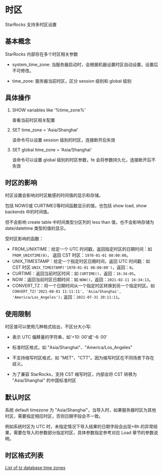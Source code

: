 # 时区

StarRocks 支持多时区设置

## 基本概念

StarRocks 内部存在多个时区相关参数

* system_time_zone: 当服务器启动时，会根据机器设置时区自动设置，设置后不可修改。

* time_zone: 服务器当前时区，区分 session 级别和 global 级别

## 具体操作

1. SHOW variables like '%time_zone%'

    查看当前时区相关配置

2. SET time_zone = 'Asia/Shanghai'

    该命令可以设置 session 级别的时区，连接断开后失效

3. SET global time_zone = 'Asia/Shanghai'

    该命令可以设置 global 级别的时区参数，fe 会将参数持久化，连接断开后不失效

## 时区的影响

时区设置会影响对时区敏感的时间值的显示和存储。

包括 NOW()或 CURTIME()等时间函数显示的值，也包括 show load, show backends 中的时间值。

但不会影响 create table 中时间类型分区列的 less than 值，也不会影响存储为 date/datetime 类型的值的显示。

受时区影响的函数：

* FROM_UNIXTIME：给定一个 UTC 时间戳，返回指定时区的日期时间：如 `FROM_UNIXTIME(0)`， 返回 CST 时区：`1970-01-01 08:00:00`。
* UNIX_TIMESTAMP：给定一个指定时区日期时间，返回 UTC 时间戳：如 CST 时区 `UNIX_TIMESTAMP('1970-01-01 08:00:00')`，返回：`0`。
* CURTIME：返回当前时区时间：如 `CURTIME()`，返回：`16:34:05`。
* NOW：返回当前时区日期时间：如 `NOW()`，返回：`2021-02-11 16:34:13`。
* CONVERT_TZ：将一个日期时间从一个指定时区转换到另一个指定时区。如 `CONVERT_TZ('2021-08-01 11:11:11', 'Asia/Shanghai', 'America/Los_Angeles');` 返回：`2021-07-31 20:11:11`。

## 使用限制

时区值可以使用几种格式给出，不区分大小写:

* 表示 UTC 偏移量的字符串，如'+10: 00'或'-6: 00'

* 标准时区格式，如 "Asia/Shanghai"、"America/Los_Angeles"

* 不支持缩写时区格式，如 "MET"、"CTT"。因为缩写时区在不同场景下存在歧义。

* 为了兼容 StarRocks，支持 CST 缩写时区，内部会将 CST 转移为 "Asia/Shanghai" 的中国标准时区

## 默认时区

系统 default timezone 为 "Asia/Shanghai"，当导入时，如果服务器时区为其他时区，需要指定相应时区，否则日期字段会不一致。

例如系统时区为 UTC 时，未指定情况下导入结果的日期字段会出现+8h 的异常结果，需要在导入的参数部分指定时区，具体参数指定参考对应 Load 章节的参数说明。

## 时区格式列表

[List of tz database time zones](https://en.wikipedia.org/wiki/List_of_tz_database_time_zones)
